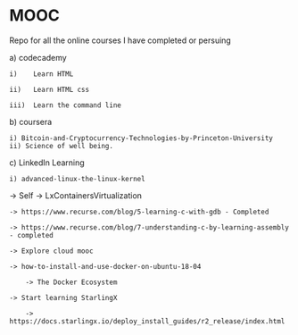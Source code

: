 # MOOC
Repo for all the online courses I have completed or persuing

a) codecademy

    i)    Learn HTML

    ii)   Learn HTML css

    iii)  Learn the command line

b) coursera

    i) Bitcoin-and-Cryptocurrency-Technologies-by-Princeton-University
    ii) Science of well being.

c) LinkedIn Learning

    i) advanced-linux-the-linux-kernel

-> Self 
    -> LxContainersVirtualization
    
    -> https://www.recurse.com/blog/5-learning-c-with-gdb - Completed

    -> https://www.recurse.com/blog/7-understanding-c-by-learning-assembly - completed

    -> Explore cloud mooc

    -> how-to-install-and-use-docker-on-ubuntu-18-04
    
        -> The Docker Ecosystem
    
    -> Start learning StarlingX 
        
        -> https://docs.starlingx.io/deploy_install_guides/r2_release/index.html
